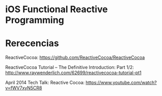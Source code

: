 # iOS Functional Reactive Programming

# Rerecencias

ReactiveCocoa: https://github.com/ReactiveCocoa/ReactiveCocoa

ReactiveCocoa Tutorial – The Definitive Introduction: Part 1/2: http://www.raywenderlich.com/62699/reactivecocoa-tutorial-pt1

April 2014 Tech Talk: Reactive Cocoa: https://www.youtube.com/watch?v=fWV7xyN5CR8
